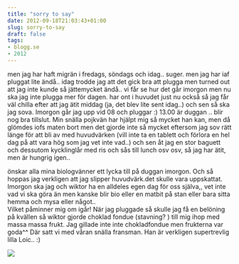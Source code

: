 ```yaml
---
title: "sorry to say"
date: 2012-09-18T21:03:43+01:00
slug: sorry-to-say
draft: false
tags:
- blogg.se
- 2012
---
```

men jag har haft migrän i fredags, söndags och idag.. suger. men jag har iaf pluggat lite ändå.. idag trodde jag att det gick bra att plugga men turned out att jag inte kunde så jättemycket ändå.. vi får se hur det går imorgon men nu ska jag inte plugga mer för dagen. har ont i huvudet just nu också så jag får väl chilla efter att jag ätit middag (ja, det blev lite sent idag..) och sen så ska jag sova. Imorgon går jag upp vid 08 och pluggar :) 13.00 är duggan .. blir nog bra tillslut. Min snälla pojkvän har hjälpt mig så mycket han kan, men då glömdes iofs maten bort men det gjorde inte så mycket eftersom jag sov rätt länge för att bli av med huvudvärken (vill inte ta en tablett och förlora en hel dag på att vara hög som jag vet inte vad..) och sen åt jag en stor baguett och dessutom kycklinglår med ris och sås till lunch osv osv, så jag har ätit, men är hungrig igen..

önskar alla mina biologvänner ett lycka till på duggan imorgon. Och så hoppas jag verkligen att jag slipper huvudvärk.det skulle vara uppskattat.  
Imorgon ska jag och wiktor ha en alldeles egen dag för oss själva,, vet inte vad vi ska göra än men kanske blir bio eller en matbit på stan eller bara sitta hemma och mysa eller något..  
Vilket påminner mig om igår! När jag pluggade så skulle jag få en belöning på kvällen så wiktor gjorde choklad fondue (stavning? ) till mig ihop med massa massa frukt. Jag gillade inte inte chokladfondue men frukterna var goda^^ Där satt vi med våran snälla fransman. Han är verkligen supertrevlig lilla Loic.. :)

![](/assets/images/blogg.se/lycka_135892727_5058c58a9606ee490080807b.jpg)